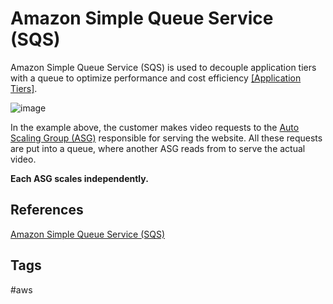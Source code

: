 # Amazon Simple Queue Service (SQS)

Amazon Simple Queue Service (SQS) is used to decouple application tiers with a queue to optimize performance and cost efficiency [[Application Tiers]](https://github.com/EliotKhachi//publicZk/tree/main/202309162313).  

![image](https://s3.us-west-1.amazonaws.com/zettelimages/Sat_Sep_16_04:11:24_PM_PDT_2023.png)

In the example above, the customer makes video requests to the [Auto Scaling Group (ASG)](https://github.com/EliotKhachi//publicZk/tree/main/202309152017) responsible for serving the website. All these requests are put into a queue, where another ASG reads from to serve the actual video.  

**Each ASG scales independently.**

## References
[Amazon Simple Queue Service (SQS)](https://aws.amazon.com/pm/sqs/?trk=84951f72-fb87-4173-b32b-ced557711d5a&sc_channel=ps&ef_id=CjwKCAjwpJWoBhA8EiwAHZFzfqEsotVfstfhzKTRp_sRQkMWzNRLB8qbf-xoGsfp5QzCh5sPNc27vRoCGaYQAvD_BwE:G:s&s_kwcid=AL!4422!3!658520967044!!!g!!!19852662602!149878733460)

## Tags
#aws
